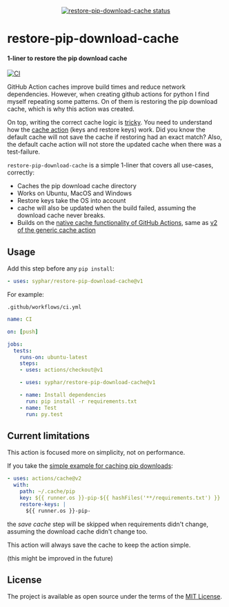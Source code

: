 <p align="center">
  <a href="https://github.com/syphar/restore-pip-download-cache"><img alt="restore-pip-download-cache status" src="https://github.com/syphar/restore-pip-download-cache/workflows/build-test/badge.svg"></a>
</p>


# restore-pip-download-cache

#### 1-liner to restore the pip download cache


[![CI](/../../workflows/build-test/badge.svg?branch=master)](/../../actions)

GitHub Action caches improve build times and reduce network dependencies. However, when creating github actions for
python I find myself repeating some patterns. On of them is restoring the pip download cache, which is
why this action was created.

On top, writing the correct cache logic is [tricky](https://github.com/actions/cache/blob/0781355a23dac32fd3bac414512f4b903437991a/examples.md#python---pip). You need to understand how the [cache action](https://github.com/actions/cache) (keys and restore keys) work. Did you know the default cache will not save the cache if restoring had an exact match? Also, the default cache action will not store the updated cache
when there was a test-failure.

`restore-pip-download-cache` is a simple 1-liner that covers all use-cases, correctly:
- Caches the pip download cache directory
- Works on Ubuntu, MacOS and Windows
- Restore keys take the OS into account
- cache will also be updated when the build failed, assuming the download cache never breaks.
- Builds on the [native cache functionality of GitHub Actions](https://github.com/actions/toolkit/tree/master/packages/cache), same as [v2 of the generic cache action](https://github.com/actions/cache/issues/55#issuecomment-629433225)

## Usage

Add this step before any `pip install`:
```yml
- uses: syphar/restore-pip-download-cache@v1
```

For example:

`.github/workflows/ci.yml`
```yml
name: CI

on: [push]

jobs:
  tests:
    runs-on: ubuntu-latest
    steps:
    - uses: actions/checkout@v1

    - uses: syphar/restore-pip-download-cache@v1

    - name: Install dependencies
      run: pip install -r requirements.txt
    - name: Test
      run: py.test
```

## Current limitations
This action is focused more on simplicity, not on performance.

If you take the [simple example for caching pip downloads](https://github.com/actions/cache/blob/0781355a23dac32fd3bac414512f4b903437991a/examples.md#simple-example):
```yaml
- uses: actions/cache@v2
  with:
    path: ~/.cache/pip
    key: ${{ runner.os }}-pip-${{ hashFiles('**/requirements.txt') }}
    restore-keys: |
      ${{ runner.os }}-pip-
```

the _save cache_ step will be skipped when requirements didn't change, assuming the download cache didn't change too.

This action will always save the cache to keep the action simple.

(this might be improved in the future)


## License

The project is available as open source under the terms of the [MIT License](http://opensource.org/licenses/MIT).
